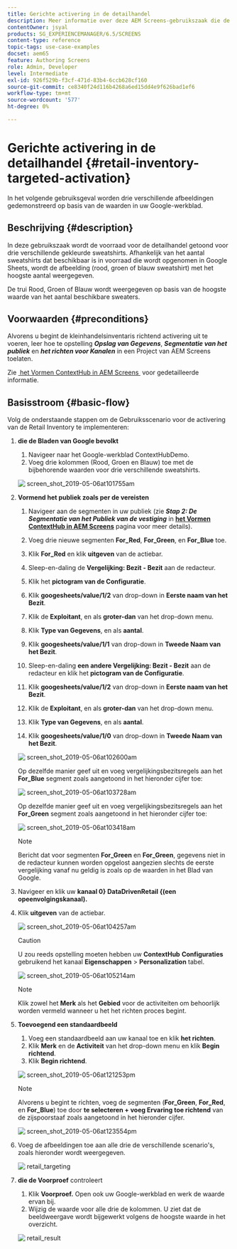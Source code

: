 ```yaml
---
title: Gerichte activering in de detailhandel
description: Meer informatie over deze AEM Screens-gebruikszaak die de voorraad in de detailhandel toont voor drie verschillende gekleurde sweatshirts.
contentOwner: jsyal
products: SG_EXPERIENCEMANAGER/6.5/SCREENS
content-type: reference
topic-tags: use-case-examples
docset: aem65
feature: Authoring Screens
role: Admin, Developer
level: Intermediate
exl-id: 926f529b-f3cf-471d-83b4-6ccb628cf160
source-git-commit: ce8340f24d116b4268a6ed15dd4e9f626bad1ef6
workflow-type: tm+mt
source-wordcount: '577'
ht-degree: 0%

---
```


# Gerichte activering in de detailhandel {#retail-inventory-targeted-activation}

In het volgende gebruiksgeval worden drie verschillende afbeeldingen gedemonstreerd op basis van de waarden in uw Google-werkblad.

## Beschrijving {#description}

In deze gebruikszaak wordt de voorraad voor de detailhandel getoond voor drie verschillende gekleurde sweatshirts. Afhankelijk van het aantal sweatshirts dat beschikbaar is in voorraad die wordt opgenomen in Google Sheets, wordt de afbeelding (rood, groen of blauw sweatshirt) met het hoogste aantal weergegeven.

De trui Rood, Groen of Blauw wordt weergegeven op basis van de hoogste waarde van het aantal beschikbare sweaters.

## Voorwaarden {#preconditions}

Alvorens u begint de kleinhandelsinventaris richtend activering uit te voeren, leer hoe te opstelling ***Opslag van Gegevens***, ***Segmentatie van het publiek*** en ***het richten voor Kanalen*** in een Project van AEM Screens toelaten.

Zie [&#x200B; het Vormen ContextHub in AEM Screens &#x200B;](configuring-context-hub.md) voor gedetailleerde informatie.

## Basisstroom {#basic-flow}

Volg de onderstaande stappen om de Gebruiksscenario voor de activering van de Retail Inventory te implementeren:

1. **die de Bladen van Google bevolkt**

   1. Navigeer naar het Google-werkblad ContextHubDemo.
   1. Voeg drie kolommen (Rood, Groen en Blauw) toe met de bijbehorende waarden voor drie verschillende sweatshirts.

   ![&#x200B; screen_shot_2019-05-06at101755am &#x200B;](assets/screen_shot_2019-05-06at101755am.png)

1. **Vormend het publiek zoals per de vereisten**

   1. Navigeer aan de segmenten in uw publiek (zie ***Stap 2: De Segmentatie van het Publiek van de vestiging*** in **[het Vormen ContextHub in AEM Screens](configuring-context-hub.md)** pagina voor meer details).

   1. Voeg drie nieuwe segmenten **For_Red**, **For_Green**, en **For_Blue** toe.

   1. Klik **For_Red** en klik **uitgeven** van de actiebar.

   1. Sleep-en-daling de **Vergelijking: Bezit - Bezit** aan de redacteur.
   1. Klik het **pictogram van de Configuratie**.
   1. Klik **googesheets/value/1/2** van drop-down in **Eerste naam van het Bezit**.
   1. Klik de **Exploitant**, en als **groter-dan** van het drop-down menu.
   1. Klik **Type van Gegevens**, en als **aantal**.
   1. Klik **googesheets/value/1/1** van drop-down in **Tweede Naam van het Bezit**.
   1. Sleep-en-daling **een andere Vergelijking: Bezit - Bezit** aan de redacteur en klik het **pictogram van de Configuratie**.
   1. Klik **googesheets/value/1/2** van drop-down in **Eerste naam van het Bezit**.
   1. Klik de **Exploitant**, en als **groter-dan** van het drop-down menu.
   1. Klik **Type van Gegevens**, en als **aantal**.
   1. Klik **googesheets/value/1/0** van drop-down in **Tweede Naam van het Bezit**.

   ![&#x200B; screen_shot_2019-05-06at102600am &#x200B;](assets/screen_shot_2019-05-06at102600am.png)

   Op dezelfde manier geef uit en voeg vergelijkingsbezitsregels aan het **For_Blue** segment zoals aangetoond in het hieronder cijfer toe:

   ![&#x200B; screen_shot_2019-05-06at103728am &#x200B;](assets/screen_shot_2019-05-06at103728am.png)

   Op dezelfde manier geef uit en voeg vergelijkingsbezitsregels aan het **For_Green** segment zoals aangetoond in het hieronder cijfer toe:

   ![&#x200B; screen_shot_2019-05-06at103418am &#x200B;](assets/screen_shot_2019-05-06at103418am.png)

   >[!NOTE]
   >
   >Bericht dat voor segmenten **For_Green** en **For_Green**, gegevens niet in de redacteur kunnen worden opgelost aangezien slechts de eerste vergelijking vanaf nu geldig is zoals op de waarden in het Blad van Google.

1. Navigeer en klik uw **kanaal 0&rbrace; DataDrivenRetail &lbrace;(een opeenvolgingskanaal).**
1. Klik **uitgeven** van de actiebar.

   ![&#x200B; screen_shot_2019-05-06at104257am &#x200B;](assets/screen_shot_2019-05-06at104257am.png)

   >[!CAUTION]
   >
   >U zou reeds opstelling moeten hebben uw **ContextHub** **Configuraties** gebruikend het kanaal **Eigenschappen** > **Personalization** tabel.

   ![&#x200B; screen_shot_2019-05-06at105214am &#x200B;](assets/screen_shot_2019-05-06at105214am.png)

   >[!NOTE]
   >
   >Klik zowel het **Merk** als het **Gebied** voor de activiteiten om behoorlijk worden vermeld wanneer u het het richten proces begint.

1. **Toevoegend een standaardbeeld**

   1. Voeg een standaardbeeld aan uw kanaal toe en klik **het richten**.
   1. Klik **Merk** en de **Activiteit** van het drop-down menu en klik **Begin richtend**.
   1. Klik **Begin richtend**.

   ![&#x200B; screen_shot_2019-05-06at121253pm &#x200B;](assets/screen_shot_2019-05-06at121253pm.png)

   >[!NOTE]
   >
   >Alvorens u begint te richten, voeg de segmenten (**For_Green**, **For_Red**, en **For_Blue**) toe door **te selecteren + voeg Ervaring toe richtend** van de zijspoorstaaf zoals aangetoond in het hieronder cijfer.

   ![&#x200B; screen_shot_2019-05-06at123554pm &#x200B;](assets/screen_shot_2019-05-06at123554pm.png)

1. Voeg de afbeeldingen toe aan alle drie de verschillende scenario&#39;s, zoals hieronder wordt weergegeven.

   ![&#x200B; retail_targeting &#x200B;](assets/retail_targeting.gif)

1. **die de Voorproef** controleert

   1. Klik **Voorproef.** Open ook uw Google-werkblad en werk de waarde ervan bij.
   1. Wijzig de waarde voor alle drie de kolommen. U ziet dat de beeldweergave wordt bijgewerkt volgens de hoogste waarde in het overzicht.

   ![&#x200B; retail_result &#x200B;](assets/retail_result.gif)
